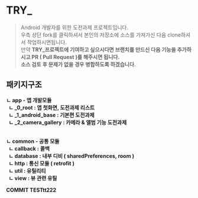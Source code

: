 # TRY_

>Android 개발자를 위한 도전과제 프로젝트입니다. <BR>
>우측 상단 fork를 클릭하셔서 본인의 저장소에 소스를 가져가신 다음 clone하셔서 작업하시면됩니다.<BR>
>만약 <b>TRY_프로젝트<b>에 기여하고 싶으시다면 브랜치를 만드신 다음 기능을 추가하시고 PR ( Pull Request )를 해주시면 됩니다.<br>
>소스 검토 후 문제가 없을 경우 병합하도록 하겠습니다.

## 패키지구조
ㄴ app - 앱 개발모듈<BR>
  &nbsp;&nbsp;ㄴ _0_root : 앱 첫화면, 도전과제 리스트<BR>
  &nbsp;&nbsp;ㄴ _1_android_base : 기본편 도전과제<BR>
  &nbsp;&nbsp;ㄴ _2_camera_gallery : 카메라 & 앨범 기능 도전과제<BR><BR>
  
ㄴ common - 공통 모듈<BR>
  &nbsp;&nbsp;ㄴ callback : 콜백<BR>
  &nbsp;&nbsp;ㄴ database : 내부 디비 ( sharedPreferences, room )<BR>
  &nbsp;&nbsp;ㄴ http : 통신 모듈 ( retrofit )<BR>
  &nbsp;&nbsp;ㄴ util : 유틸리티<BR>
  &nbsp;&nbsp;ㄴ view : 뷰 관련 유틸<BR>

  COMMIT TESTtt222
